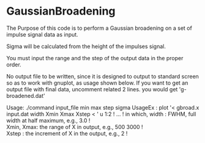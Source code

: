 # GaussianBroadening
The Purpose of this code is to perform a Gaussian broadening on a set of impulse signal data as input. 

Sigma will be calculated from the height of the impulses signal.   

You must input the range and the step of the output data in the proper order.     

No output file to be written, since it is designed to output to standard screen so as to work with gnuplot, as usage shown below. 
If you want to get an output file with final data,  uncomment related 2 lines.  you would get 'g-broadened.dat' 

Usage:  ./command input_file min max step sigma
UsageEx : plot '&lt; gbroad.x input.dat width Xmin Xmax Xstep &lt; ' u 1:2 
! ... !           in which, 
width     : FWHM, full width at half maximum,        e.g., 3.0 !                     
Xmin, Xmax: the range of X in output, e.g., 500          3000 !                     
Xstep     : the increment of X in the output,  e.g., 2 !
